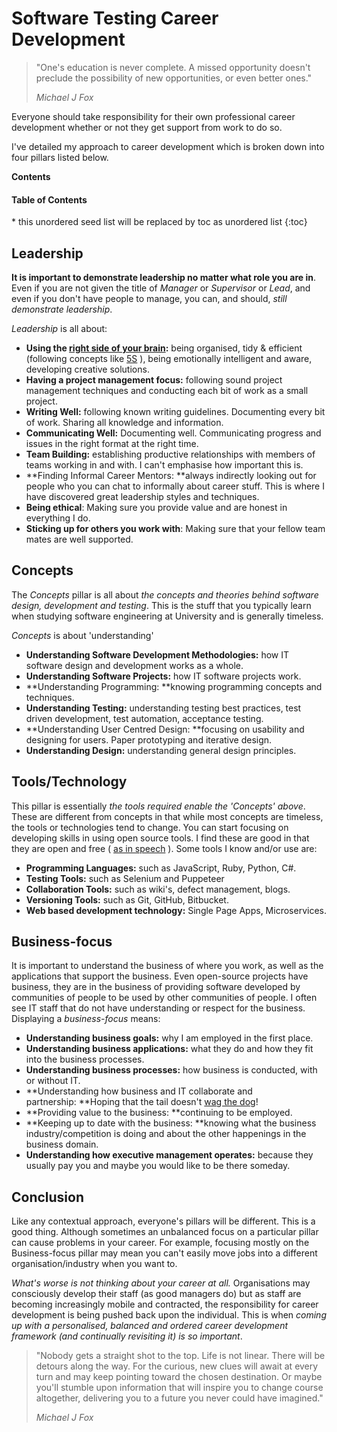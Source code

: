 # Software Testing Career Development

> "One's education is never complete. A missed opportunity doesn't preclude the possibility of new opportunities, or even better ones."
>
> _Michael J Fox_

Everyone should take responsibility for their own professional career development whether or not they get support from work to do so.

I've detailed my approach to career development which is broken down into four pillars listed below.

**Contents**

<nav>
  <h4>Table of Contents</h4>
  * this unordered seed list will be replaced by toc as unordered list
  {:toc}
</nav>

## Leadership

**It is important to demonstrate leadership no matter what role you are in**. Even if you are not given the title of *Manager* or *Supervisor* or *Lead*, and even if you don't have people to manage, you can, and should, *still demonstrate leadership*.

*Leadership* is all about:

- **Using the [right side of your brain](http://en.wikipedia.org/wiki/Right_brain):** being organised, tidy & efficient (following concepts like [5S](http://en.wikipedia.org/wiki/5S) ), being emotionally intelligent and aware, developing creative solutions.
- **Having a project management focus:** following sound project management techniques and conducting each bit of work as a small project.
- **Writing Well:** following known writing guidelines. Documenting every bit of work. Sharing all knowledge and information.
- **Communicating Well:** Documenting well. Communicating progress and issues in the right format at the right time.
- **Team Building:** establishing productive relationships with members of teams working in and with. I can't emphasise how important this is.
- **Finding Informal Career Mentors: **always indirectly looking out for people who you can chat to informally about career stuff. This is where I have discovered great leadership styles and techniques.
- **Being ethical**: Making sure you provide value and are honest in everything I do.
- **Sticking up for others you work with**: Making sure that your fellow team mates are well supported.

## Concepts

The *Concepts* pillar is all about *the concepts and theories behind software design, development* *and testing*. This is the stuff that you typically learn when studying software engineering at University and is generally timeless.

*Concepts* is about 'understanding'

- **Understanding Software Development Methodologies:** how IT software design and development works as a whole.
- **Understanding Software Projects:** how IT software projects work.
- **Understanding Programming: **knowing programming concepts and techniques.
- **Understanding Testing:** understanding testing best practices, test driven development, test automation, acceptance testing.
- **Understanding User Centred Design: **focusing on usability and designing for users. Paper prototyping and iterative design.
- **Understanding Design:** understanding general design principles.

## Tools/Technology

This pillar is essentially *the tools required enable the 'Concepts' above*. These are different from concepts in that while most concepts are timeless, the tools or technologies tend to change. You can start focusing on developing skills in using open source tools. I find these are good in that they are open and free ( [as in speech](http://en.wikipedia.org/wiki/Free_as_in_beer) ). Some tools I know and/or use are:

- **Programming Languages:** such as JavaScript, Ruby, Python, C#.
- **Testing Tools:** such as Selenium and Puppeteer
- **Collaboration Tools:** such as wiki's, defect management, blogs.
- **Versioning Tools:** such as Git, GitHub, Bitbucket.
- **Web based development technology:** Single Page Apps, Microservices.

## Business-focus

It is important to understand the business of where you work, as well as the applications that support the business. Even open-source projects have business, they are in the business of providing software developed by communities of people to be used by other communities of people. I often see IT staff that do not have understanding or respect for the business. Displaying a *business-focus* means:

- **Understanding business goals:** why I am employed in the first place.
- **Understanding business applications:** what they do and how they fit into the business processes.
- **Understanding business processes:** how business is conducted, with or without IT.
- **Understanding how business and IT collaborate and partnership: **Hoping that the tail doesn't [wag the dog](http://en.wikipedia.org/wiki/Wag_the_Dog)!
- **Providing value to the business: **continuing to be employed.
- **Keeping up to date with the business: **knowing what the business industry/competition is doing and about the other happenings in the business domain.
- **Understanding how executive management operates:** because they usually pay you and maybe you would like to be there someday.

## Conclusion

Like any contextual approach, everyone's pillars will be different. This is a good thing. Although sometimes an unbalanced focus on a particular pillar can cause problems in your career. For example, focusing mostly on the Business-focus pillar may mean you can't easily move jobs into a different organisation/industry when you want to.

*What's worse is not thinking about your career at all.* Organisations may consciously develop their staff (as good managers do) but as staff are becoming increasingly mobile and contracted, the responsibility for career development is being pushed back upon the individual. This is when *coming up with a personalised, balanced and ordered career development framework (and continually revisiting it) is so important*.

> "Nobody gets a straight shot to the top. Life is not linear. There will be detours along the way. For the curious, new clues will await at every turn and may keep pointing toward the chosen destination. Or maybe you'll stumble upon information that will inspire you to change course altogether, delivering you to a future you never could have imagined."
>
> _Michael J Fox_
